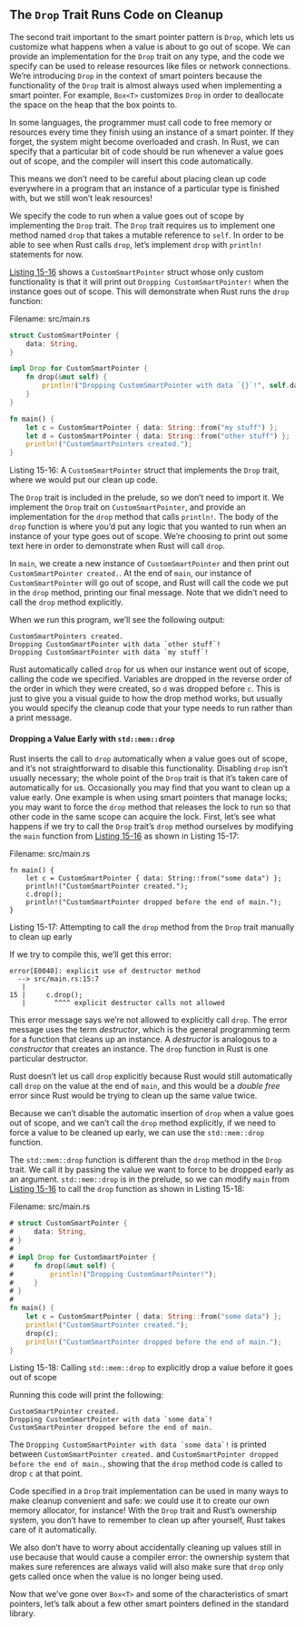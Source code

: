 ## The `Drop` Trait Runs Code on Cleanup

The second trait important to the smart pointer pattern is `Drop`, which lets
us customize what happens when a value is about to go out of scope. We can
provide an implementation for the `Drop` trait on any type, and the code we
specify can be used to release resources like files or network connections.
We’re introducing `Drop` in the context of smart pointers because the
functionality of the `Drop` trait is almost always used when implementing a
smart pointer. For example, `Box<T>` customizes `Drop` in order to deallocate
the space on the heap that the box points to.

In some languages, the programmer must call code to free memory or resources
every time they finish using an instance of a smart pointer. If they forget,
the system might become overloaded and crash. In Rust, we can specify that a
particular bit of code should be run whenever a value goes out of scope, and
the compiler will insert this code automatically.

<!-- Are we saying that any code can be run, and that we can use that to clean
up, or that this code that can be run is specifically always for clean up? -->
<!-- I don't understand what the difference between those two choices are?
/Carol -->

This means we don’t need to be careful about placing clean up code everywhere
in a program that an instance of a particular type is finished with, but we
still won’t leak resources!

We specify the code to run when a value goes out of scope by implementing the
`Drop` trait. The `Drop` trait requires us to implement one method named `drop`
that takes a mutable reference to `self`. In order to be able to see when Rust
calls `drop`, let’s implement `drop` with `println!` statements for now.

<!-- Why are we showing this as an example and not an example of it being used
for clean up? -->
<!-- To demonstrate the mechanics of implementing the trait and showing when
this code gets run. It's hard to experience the cleaning up unless we print
something. /Carol -->

[Listing 15-16][Listing-15-16] shows a `CustomSmartPointer` struct whose only custom
functionality is that it will print out `Dropping CustomSmartPointer!` when the
instance goes out of scope. This will demonstrate when Rust runs the `drop`
function:

<!-- Is this below just telling us how to adapt it for cleaning up instead?
Maybe save it for when we have context for it? Instead of a `println!`
statement, you'd fill in `drop` with whatever cleanup code your smart pointer
needs to run: -->
<!-- This is demonstrating what we need to do to use `Drop`, without getting
into the complexities of what "cleaning up" might mean yet, just to give the
reader an idea of when this code gets called and that it gets called
automatically. We're building up to cleaning up. /Carol -->

<span class="filename">Filename: src/main.rs</span>

[Listing-15-16]: #Listing-15-16
<a name="Listing-15-16"></a>

```rust
struct CustomSmartPointer {
    data: String,
}

impl Drop for CustomSmartPointer {
    fn drop(&mut self) {
        println!("Dropping CustomSmartPointer with data `{}`!", self.data);
    }
}

fn main() {
    let c = CustomSmartPointer { data: String::from("my stuff") };
    let d = CustomSmartPointer { data: String::from("other stuff") };
    println!("CustomSmartPointers created.");
}
```

<span class="caption">Listing 15-16: A `CustomSmartPointer` struct that
implements the `Drop` trait, where we would put our clean up code.</span>

The `Drop` trait is included in the prelude, so we don’t need to import it. We
implement the `Drop` trait on `CustomSmartPointer`, and provide an
implementation for the `drop` method that calls `println!`. The body of the
`drop` function is where you’d put any logic that you wanted to run when an
instance of your type goes out of scope. We’re choosing to print out some text
here in order to demonstrate when Rust will call `drop`.

<!-- Where you'd put this code, or where this code would be called? It seems
laborious to write this clean up code wherever there's a print call? -->
<!-- I'm not sure how you concluded that from what we had here, could you
elaborate? /Carol -->

In `main`, we create a new instance of `CustomSmartPointer` and then print out
`CustomSmartPointer created.`. At the end of `main`, our instance of
`CustomSmartPointer` will go out of scope, and Rust will call the code we put
in the `drop` method, printing our final message. Note that we didn’t need to
call the `drop` method explicitly.

When we run this program, we’ll see the following output:

```text
CustomSmartPointers created.
Dropping CustomSmartPointer with data `other stuff`!
Dropping CustomSmartPointer with data `my stuff`!
```

Rust automatically called `drop` for us when our instance went out of scope,
calling the code we specified. Variables are dropped in the reverse order of
the order in which they were created, so `d` was dropped before `c`. This is
just to give you a visual guide to how the drop method works, but usually you
would specify the cleanup code that your type needs to run rather than a print
message.

<!-- Can you wrap this example up by saying what you would actually put in a
drop method and why?-->
<!-- Done /Carol -->

#### Dropping a Value Early with `std::mem::drop`

<!-- is this a new method from Drop or the same method? -->
<!-- This is a new function. /Carol -->

Rust inserts the call to `drop` automatically when a value goes out of scope,
and it’s not straightforward to disable this functionality. Disabling `drop`
isn’t usually necessary; the whole point of the `Drop` trait is that it’s taken
care of automatically for us. Occasionally you may find that you want to clean
up a value early. One example is when using smart pointers that manage locks;
you may want to force the `drop` method that releases the lock to run so that
other code in the same scope can acquire the lock. First, let’s see what
happens if we try to call the `Drop` trait’s `drop` method ourselves by
modifying the `main` function from [Listing 15-16][Listing-15-16] as shown in Listing 15-17:

<!-- Above: I'm not following why we are doing this, if it's not necessary and
we aren't going to cover it now anyway -- can you lay out why we're discussing
this here? -->
<!-- Done. /Carol -->

<span class="filename">Filename: src/main.rs</span>

[Listing-15-17]: #Listing-15-17
<a name="Listing-15-17"></a>

```rust,ignore
fn main() {
    let c = CustomSmartPointer { data: String::from("some data") };
    println!("CustomSmartPointer created.");
    c.drop();
    println!("CustomSmartPointer dropped before the end of main.");
}
```

<span class="caption">Listing 15-17: Attempting to call the `drop` method from
the `Drop` trait manually to clean up early</span>

If we try to compile this, we’ll get this error:

```text
error[E0040]: explicit use of destructor method
  --> src/main.rs:15:7
   |
15 |     c.drop();
   |       ^^^^ explicit destructor calls not allowed
```

This error message says we’re not allowed to explicitly call `drop`. The error
message uses the term *destructor*, which is the general programming term for a
function that cleans up an instance. A *destructor* is analogous to a
*constructor* that creates an instance. The `drop` function in Rust is one
particular destructor.

Rust doesn’t let us call `drop` explicitly because Rust would still
automatically call `drop` on the value at the end of `main`, and this would be
a *double free* error since Rust would be trying to clean up the same value
twice.

Because we can’t disable the automatic insertion of `drop` when a value goes
out of scope, and we can’t call the `drop` method explicitly, if we need to
force a value to be cleaned up early, we can use the `std::mem::drop` function.

The `std::mem::drop` function is different than the `drop` method in the `Drop`
trait. We call it by passing the value we want to force to be dropped early as
an argument. `std::mem::drop` is in the prelude, so we can modify `main` from
[Listing 15-16][Listing-15-16] to call the `drop` function as shown in Listing 15-18:

<span class="filename">Filename: src/main.rs</span>

[Listing-15-18]: #Listing-15-18
<a name="Listing-15-18"></a>

```rust
# struct CustomSmartPointer {
#     data: String,
# }
#
# impl Drop for CustomSmartPointer {
#     fn drop(&mut self) {
#         println!("Dropping CustomSmartPointer!");
#     }
# }
#
fn main() {
    let c = CustomSmartPointer { data: String::from("some data") };
    println!("CustomSmartPointer created.");
    drop(c);
    println!("CustomSmartPointer dropped before the end of main.");
}
```

<span class="caption">Listing 15-18: Calling `std::mem::drop` to explicitly
drop a value before it goes out of scope</span>

Running this code will print the following:

```text
CustomSmartPointer created.
Dropping CustomSmartPointer with data `some data`!
CustomSmartPointer dropped before the end of main.
```

<!-- What's the destructor code, here? We haven't mentioned that before, not in
this chapter in any case -->
<!-- I added a definition for destructor a few paragraphs above, the first time
we see it in an error message. /Carol -->

The ```Dropping CustomSmartPointer with data `some data`!``` is printed between `CustomSmartPointer
created.` and `CustomSmartPointer dropped before the end of main.`, showing
that the `drop` method code is called to drop `c` at that point.

<!-- How does this show that the destructor code (is that drop?) is called? Is
this correct, above?-->
<!-- The order of what gets printed shows that the drop code is called.
/Carol-->

Code specified in a `Drop` trait implementation can be used in many ways to
make cleanup convenient and safe: we could use it to create our own memory
allocator, for instance! With the `Drop` trait and Rust’s ownership system, you
don’t have to remember to clean up after yourself, Rust takes care of it
automatically.

We also don’t have to worry about accidentally cleaning up values still in use
because that would cause a compiler error: the ownership system that makes sure
references are always valid will also make sure that `drop` only gets called
once when the value is no longer being used.

Now that we’ve gone over `Box<T>` and some of the characteristics of smart
pointers, let’s talk about a few other smart pointers defined in the standard
library.
